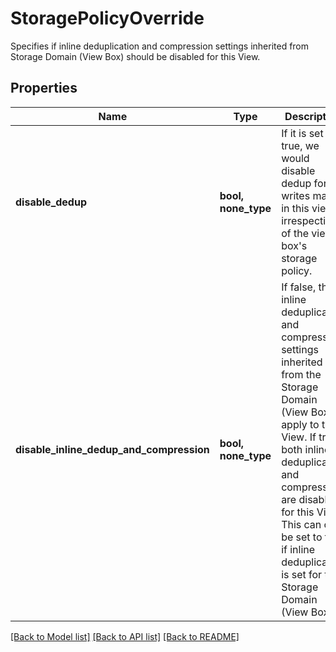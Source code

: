 # StoragePolicyOverride

Specifies if inline deduplication and compression settings inherited from Storage Domain (View Box) should be disabled for this View.

## Properties
Name | Type | Description | Notes
------------ | ------------- | ------------- | -------------
**disable_dedup** | **bool, none_type** | If it is set to true, we would disable dedup for writes made in this view irrespective of the view box&#39;s storage policy. | [optional] 
**disable_inline_dedup_and_compression** | **bool, none_type** | If false, the inline deduplication and compression settings inherited from the Storage Domain (View Box) apply to this View. If true, both inline deduplication and compression are disabled for this View. This can only be set to true if inline deduplication is set for the Storage Domain (View Box). | [optional] 

[[Back to Model list]](../README.md#documentation-for-models) [[Back to API list]](../README.md#documentation-for-api-endpoints) [[Back to README]](../README.md)


